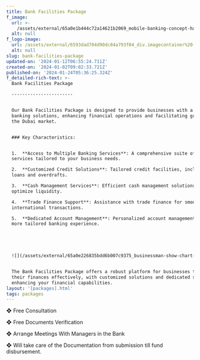 ```yaml
---
title: Bank Facilities Package
f_image:
  url: >-
    /assets/external/65a0e1b444c72a14621b2069_mobile-banking-concept-hand-holds-smartphone-with-abstract-icons-bank-financial-services.jpg
  alt: null
f_logo-image:
  url: /assets/external/6593dad704d90dc84a793f04_div.imagecontainer%20(5).png
  alt: null
slug: bank-facilities-package
updated-on: '2024-01-12T06:55:24.711Z'
created-on: '2024-01-02T09:02:33.721Z'
published-on: '2024-01-24T05:36:25.324Z'
f_detailed-rich-text: >-
  Bank Facilities Package

  -----------------------


  Our Bank Facilities Package is designed to provide businesses with a range of
  banking solutions, enhancing financial operations and facilitating growth in
  the Dubai market.


  ### Key Characteristics:


  1.  **Access to Multiple Banking Services**: A comprehensive suite of banking
  services tailored to your business needs.

  2.  **Customized Credit Solutions**: Tailored credit facilities, including
  loans and overdrafts.

  3.  **Cash Management Services**: Efficient cash management solutions to
  optimize liquidity.

  4.  **Trade Finance Support**: Assistance with trade finance for smooth
  international transactions.

  5.  **Dedicated Account Management**: Personalized account management for a
  more tailored banking experience.


  ‍


  ![](/assets/external/65a0e226835bdd6b007c9375_businessman-show-chart-profit-company-digital-world-map-screen.jpg)


  The Bank Facilities Package offers a robust platform for businesses to manage
  their finances effectively, with customized solutions and dedicated support
  enhancing your financial capabilities.
layout: '[packages].html'
tags: packages
---
```


❖ Free Consultation

❖ Free Documents Verification

❖ Arrange Meetings With Managers in the Bank

❖ Will take care of the Documentation from submission till fund disbursement.
